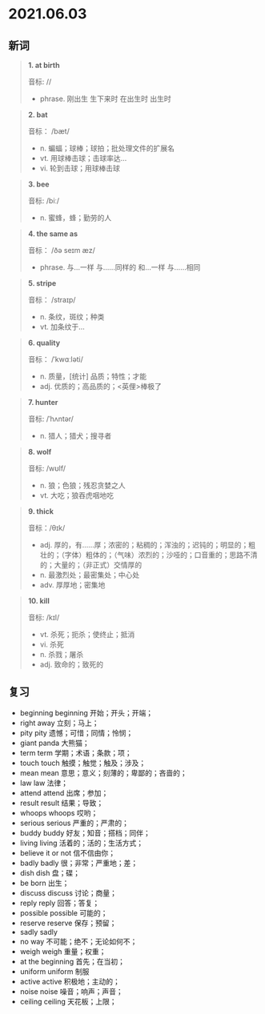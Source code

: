 # 2021.06.03

## 新词

> **1. at birth**
>
> 音标:  //
>
> - phrase. 刚出生 生下来时 在出生时 出生时


> **2. bat**
>
> 音标： /bæt/
>
> - n. 蝙蝠；球棒；球拍；批处理文件的扩展名
> - vt. 用球棒击球；击球率达…
> - vi. 轮到击球；用球棒击球



> **3. bee**
>
> 音标: /biː/
>
> - n. 蜜蜂，蜂；勤劳的人



> **4. the same as**
>
> 音标： /ðə seɪm æz/
>
> - phrase. 与…一样 与……同样的 和…一样 与……相同



> **5. stripe**
>
> 音标：  /straɪp/
>
> - n. 条纹，斑纹；种类
> - vt. 加条纹于…


> **6. quality**
>
> 音标： /ˈkwɑːləti/
>
> - n. 质量，[统计] 品质；特性；才能
> - adj. 优质的；高品质的；<英俚>棒极了


> **7. hunter**
>
> 音标: /ˈhʌntər/
>
> - n. 猎人；猎犬；搜寻者




> **8. wolf**
>
> 音标:  /wʊlf/
>
> - n. 狼；色狼；残忍贪婪之人
> - vt. 大吃；狼吞虎咽地吃


> **9. thick**
>
> 音标：/θɪk/
>
> - adj. 厚的，有……厚；浓密的；粘稠的；浑浊的；迟钝的；明显的；粗壮的；（字体）粗体的；（气味）浓烈的；沙哑的；口音重的；思路不清的；大量的；（非正式）交情厚的
> - n. 最激烈处；最密集处；中心处
> - adv. 厚厚地；密集地

> **10. kill**
>
> 音标:  /kɪl/
>
> - vt. 杀死；扼杀；使终止；抵消
> - vi. 杀死
> - n. 杀戮；屠杀
> - adj. 致命的；致死的


## 复习

- beginning beginning 开始；开头；开端；
- right away 立刻；马上；
- pity pity 遗憾；可惜；同情；怜悯；
- giant panda 大熊猫；
- term term 学期；术语；条款；项；
- touch touch 触摸；触觉；触及；涉及；
- mean mean 意思；意义；刻薄的；卑鄙的；吝啬的；
- law law 法律；
- attend attend 出席；参加；
- result result 结果；导致；
- whoops whoops 哎哟；
- serious serious 严重的；严肃的；
- buddy buddy 好友；知音；搭档；同伴；
- living living 活着的；活的；生活方式；
- believe it or not 信不信由你；
- badly badly 很；非常；严重地；差；
- dish dish 盘；碟；
- be born 出生；
- discuss discuss 讨论；商量；
- reply reply 回答；答复；
- possible possible 可能的；
- reserve reserve 保存；预留；
- sadly sadly 
- no way 不可能；绝不；无论如何不；
- weigh weigh 重量；权重；
- at the beginning  首先；在当初；
- uniform uniform 制服
- active active 积极地；主动的；
- noise noise 噪音；响声；声音；
- ceiling ceiling 天花板；上限；


